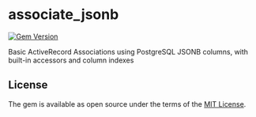 # associate_jsonb

[![Gem Version](https://badge.fury.io/rb/associate_jsonb.svg)](https://badge.fury.io/rb/associate_jsonb)

Basic ActiveRecord Associations using PostgreSQL JSONB columns, with built-in accessors and column indexes

<!-- This gem was created as a solution to this [task](http://cultofmartians.com/tasks/active-record-jsonb-associations.html) from [EvilMartians](http://evilmartians.com).

**Requirements:**

- PostgreSQL (>= 9.6)

## Usage

### One-to-one and One-to-many associations

You can store all foreign keys of your model in one JSONB column, without having to create multiple columns:

```ruby
class Profile < ActiveRecord::Base
  # Setting additional :store option on :belongs_to association
  # enables saving of foreign ids in :extra JSONB column
  belongs_to :user, store: :extra
end

class SocialProfile < ActiveRecord::Base
  belongs_to :user, store: :extra
end

class User < ActiveRecord::Base
  # Parent model association needs to specify :foreign_store
  # for associations with JSONB storage
  has_one :profile, foreign_store: :extra
  has_many :social_profiles, foreign_store: :extra
end
```

Foreign keys for association on one model have to be unique, even if they use different store column.

You can also use `add_references` in your migration to add JSONB column and index for it (if `index: true` option is set):

```ruby
add_reference :profiles, :users, store: :extra, index: true
```

### Many-to-many associations

Due to the ease of getting out-of-sync, and the complexity needed to build it, HABTM relation functionality has not been implemented through JSONB

#### Performance

Compared to regular associations, fetching models associated via JSONB column has no drops in performance.

Getting the count of connected records is ~35% faster with associations via JSONB (tested on associations with up to 10 000 connections).

Adding new connections is slightly faster with JSONB, for scopes up to 500 records connected to another record (total count of records in the table does not matter that much. If you have more then ~500 records connected to one record on average, and you want to add new records to the scope, JSONB associations will be slower then traditional:

<img src="https://github.com/lebedev-yury/associate_jsonb/blob/master/doc/images/adding-associations.png?raw=true | width=500" alt="JSONB HAMTB is slower on adding associations" width="600">

On the other hand, unassociating models from a big amount of associated models if faster with JSONB HABTM as the associations count grows:

<img src="https://github.com/lebedev-yury/associate_jsonb/blob/master/doc/images/deleting-associations.png?raw=true | width=500" alt="JSONB HAMTB is faster on removing associations" width="600">

## Installation

Add this line to your application's Gemfile:

```ruby
gem 'associate_jsonb'
```

And then execute:

```bash
$ bundle install
```

## Developing

To setup development environment, just run:

```bash
$ bin/setup
```

To run specs:

```bash
$ bundle exec rspec
```

To run benchmarks (that will take a while):

```bash
$ bundle exec rake benchmarks:habtm
``` -->

## License
The gem is available as open source under the terms of the [MIT License](http://opensource.org/licenses/MIT).
